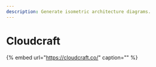 ```yaml
---
description: Generate isometric architecture diagrams.
---
```


# Cloudcraft

{% embed url="https://cloudcraft.co/" caption="" %}

